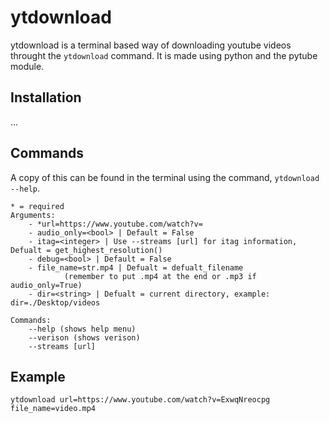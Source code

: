 # ytdownload

ytdownload is a terminal based way of downloading youtube videos throught the `ytdownload` command. It is made using python and the pytube module.

## Installation

...

## Commands

A copy of this can be found in the terminal using the command, `ytdownload --help`.

```text
* = required
Arguments:
    - *url=https://www.youtube.com/watch?v= 
    - audio_only=<bool> | Default = False
    - itag=<integer> | Use --streams [url] for itag information, Defualt = get_highest_resolution()
    - debug=<bool> | Default = False
    - file_name=str.mp4 | Defualt = defualt_filename 
            (remember to put .mp4 at the end or .mp3 if audio_only=True)
    - dir=<string> | Defualt = current directory, example: dir=./Desktop/videos

Commands:
    --help (shows help menu)
    --verison (shows verison)
    --streams [url]
```

## Example

```text
ytdownload url=https://www.youtube.com/watch?v=ExwqNreocpg file_name=video.mp4
```
